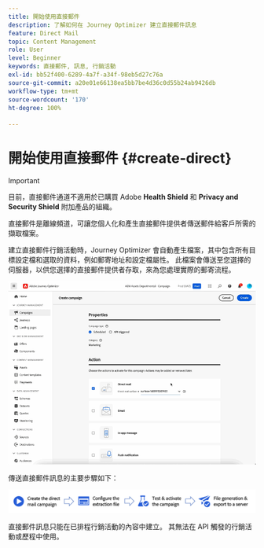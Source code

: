 ```yaml
---
title: 開始使用直接郵件
description: 了解如何在 Journey Optimizer 建立直接郵件訊息
feature: Direct Mail
topic: Content Management
role: User
level: Beginner
keywords: 直接郵件, 訊息, 行銷活動
exl-id: bb52f400-6289-4a7f-a34f-98eb5d27c76a
source-git-commit: a20e01e66138ea5bb7be4d36c0d55b24ab9426db
workflow-type: tm+mt
source-wordcount: '170'
ht-degree: 100%

---
```


# 開始使用直接郵件 {#create-direct}

>[!IMPORTANT]
>
>目前，直接郵件通道不適用於已購買 Adobe **Health Shield** 和 **Privacy and Security Shield** 附加產品的組織。

直接郵件是離線頻道，可讓您個人化和產生直接郵件提供者傳送郵件給客戶所需的擷取檔案。

建立直接郵件行銷活動時，Journey Optimizer 會自動產生檔案，其中包含所有目標設定檔和選取的資料，例如郵寄地址和設定檔屬性。 此檔案會傳送至您選擇的伺服器，以供您選擇的直接郵件提供者存取，來為您處理實際的郵寄流程。

![](../rn/assets/do-not-localize/gif-dm.gif)


傳送直接郵件訊息的主要步驟如下：

![](assets/dm-creation-process.png)

直接郵件訊息只能在已排程行銷活動的內容中建立。 其無法在 API 觸發的行銷活動或歷程中使用。
